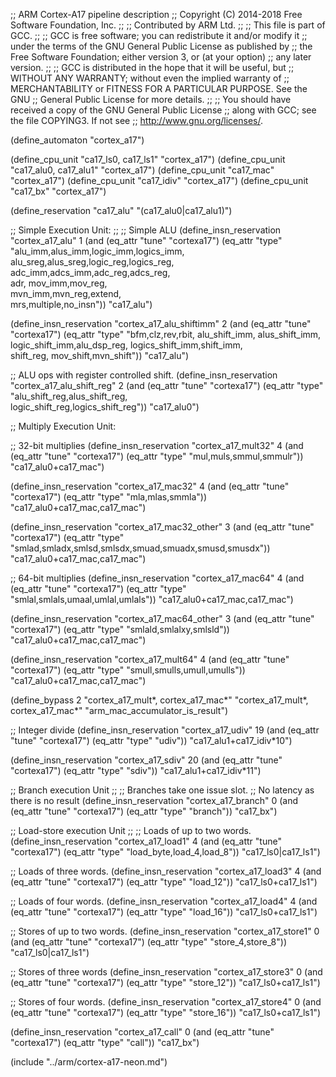 ;; ARM Cortex-A17 pipeline description
;; Copyright (C) 2014-2018 Free Software Foundation, Inc.
;;
;; Contributed by ARM Ltd.
;;
;; This file is part of GCC.
;;
;; GCC is free software; you can redistribute it and/or modify it
;; under the terms of the GNU General Public License as published by
;; the Free Software Foundation; either version 3, or (at your option)
;; any later version.
;;
;; GCC is distributed in the hope that it will be useful, but
;; WITHOUT ANY WARRANTY; without even the implied warranty of
;; MERCHANTABILITY or FITNESS FOR A PARTICULAR PURPOSE.  See the GNU
;; General Public License for more details.
;;
;; You should have received a copy of the GNU General Public License
;; along with GCC; see the file COPYING3.  If not see
;; <http://www.gnu.org/licenses/>.


(define_automaton "cortex_a17")

(define_cpu_unit "ca17_ls0, ca17_ls1" "cortex_a17")
(define_cpu_unit "ca17_alu0, ca17_alu1" "cortex_a17")
(define_cpu_unit "ca17_mac" "cortex_a17")
(define_cpu_unit "ca17_idiv" "cortex_a17")
(define_cpu_unit "ca17_bx" "cortex_a17")

(define_reservation "ca17_alu" "(ca17_alu0|ca17_alu1)")



;; Simple Execution Unit:
;;
;; Simple ALU
(define_insn_reservation "cortex_a17_alu" 1
  (and (eq_attr "tune" "cortexa17")
       (eq_attr "type" "alu_imm,alus_imm,logic_imm,logics_imm,\
                        alu_sreg,alus_sreg,logic_reg,logics_reg,\
                        adc_imm,adcs_imm,adc_reg,adcs_reg,\
                        adr, mov_imm,mov_reg,\
                        mvn_imm,mvn_reg,extend,\
                        mrs,multiple,no_insn"))
  "ca17_alu")

(define_insn_reservation "cortex_a17_alu_shiftimm" 2
  (and (eq_attr "tune" "cortexa17")
       (eq_attr "type" "bfm,clz,rev,rbit, alu_shift_imm, alus_shift_imm,
                        logic_shift_imm,alu_dsp_reg, logics_shift_imm,shift_imm,\
                        shift_reg, mov_shift,mvn_shift"))
  "ca17_alu")


;; ALU ops with register controlled shift.
(define_insn_reservation "cortex_a17_alu_shift_reg" 2
  (and (eq_attr "tune" "cortexa17")
       (eq_attr "type" "alu_shift_reg,alus_shift_reg,\
                        logic_shift_reg,logics_shift_reg"))
  "ca17_alu0")


;; Multiply Execution Unit:

;; 32-bit multiplies
(define_insn_reservation "cortex_a17_mult32" 4
  (and (eq_attr "tune" "cortexa17")
       (eq_attr "type" "mul,muls,smmul,smmulr"))
  "ca17_alu0+ca17_mac")

(define_insn_reservation "cortex_a17_mac32" 4
  (and (eq_attr "tune" "cortexa17")
       (eq_attr "type" "mla,mlas,smmla"))
  "ca17_alu0+ca17_mac,ca17_mac")

(define_insn_reservation "cortex_a17_mac32_other" 3
  (and (eq_attr "tune" "cortexa17")
       (eq_attr "type" "smlad,smladx,smlsd,smlsdx,smuad,smuadx,smusd,smusdx"))
  "ca17_alu0+ca17_mac,ca17_mac")

;; 64-bit multiplies
(define_insn_reservation "cortex_a17_mac64" 4
  (and (eq_attr "tune" "cortexa17")
       (eq_attr "type" "smlal,smlals,umaal,umlal,umlals"))
  "ca17_alu0+ca17_mac,ca17_mac")

(define_insn_reservation "cortex_a17_mac64_other" 3
  (and (eq_attr "tune" "cortexa17")
       (eq_attr "type" "smlald,smlalxy,smlsld"))
  "ca17_alu0+ca17_mac,ca17_mac")

(define_insn_reservation "cortex_a17_mult64" 4
  (and (eq_attr "tune" "cortexa17")
       (eq_attr "type" "smull,smulls,umull,umulls"))
  "ca17_alu0+ca17_mac,ca17_mac")


(define_bypass 2 "cortex_a17_mult*, cortex_a17_mac*"
                 "cortex_a17_mult*, cortex_a17_mac*"
                 "arm_mac_accumulator_is_result")

;; Integer divide
(define_insn_reservation "cortex_a17_udiv" 19
  (and (eq_attr "tune" "cortexa17")
       (eq_attr "type" "udiv"))
  "ca17_alu1+ca17_idiv*10")

(define_insn_reservation "cortex_a17_sdiv" 20
  (and (eq_attr "tune" "cortexa17")
       (eq_attr "type" "sdiv"))
  "ca17_alu1+ca17_idiv*11")



;; Branch execution Unit
;;
;; Branches take one issue slot.
;; No latency as there is no result
(define_insn_reservation "cortex_a17_branch" 0
  (and (eq_attr "tune" "cortexa17")
       (eq_attr "type" "branch"))
  "ca17_bx")

;; Load-store execution Unit
;;
;; Loads of up to two words.
(define_insn_reservation "cortex_a17_load1" 4
  (and (eq_attr "tune" "cortexa17")
       (eq_attr "type" "load_byte,load_4,load_8"))
  "ca17_ls0|ca17_ls1")

;; Loads of three words.
(define_insn_reservation "cortex_a17_load3" 4
  (and (eq_attr "tune" "cortexa17")
       (eq_attr "type" "load_12"))
  "ca17_ls0+ca17_ls1")

;; Loads of four words.
(define_insn_reservation "cortex_a17_load4" 4
  (and (eq_attr "tune" "cortexa17")
       (eq_attr "type" "load_16"))
  "ca17_ls0+ca17_ls1")

;; Stores of up to two words.
(define_insn_reservation "cortex_a17_store1" 0
  (and (eq_attr "tune" "cortexa17")
       (eq_attr "type" "store_4,store_8"))
  "ca17_ls0|ca17_ls1")

;; Stores of three words
(define_insn_reservation "cortex_a17_store3" 0
  (and (eq_attr "tune" "cortexa17")
       (eq_attr "type" "store_12"))
  "ca17_ls0+ca17_ls1")

;; Stores of four words.
(define_insn_reservation "cortex_a17_store4" 0
  (and (eq_attr "tune" "cortexa17")
       (eq_attr "type" "store_16"))
  "ca17_ls0+ca17_ls1")

(define_insn_reservation "cortex_a17_call" 0
  (and (eq_attr "tune" "cortexa17")
       (eq_attr "type" "call"))
  "ca17_bx")


(include "../arm/cortex-a17-neon.md")
